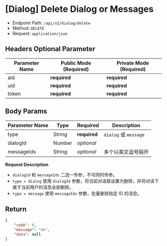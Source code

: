 # [Dialog] Delete Dialog or Messages

- Endpoint Path: `/api/v2/dialog/delete`
- Method: `DELETE`
- Request: `application/json`

## Headers Optional Parameter

| Parameter Name | Public Mode (Required) | Private Mode (Required) |
| --- | --- | --- |
| aid | **required** | **required** |
| uid | **required** | **required** |
| token | **required** | **required** |

## Body Params

| Parameter Name | Type | Required | Description |
| --- | --- | --- | --- |
| type | String | **required** | `dialog` 或 `message` |
| dialogId | Number | *optional* |  |
| messageIds | String | *optional* | 多个以英文逗号隔开 |

**Request Description**

- `dialogId` 和 `messageIds` 二选一传参，不可同时传参。
- `type = dialog` 使用 `dialogId` 参数，将当前对话框设置为删除，并将对话下属于当前用户的消息全部删除。
- `type = message` 使用 `messageIds` 参数，批量删除指定 ID 的消息。

## Return

```json
{
    "code": 0,
    "message": "ok",
    "data": null
}
```
